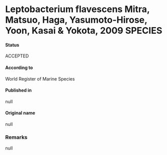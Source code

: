 # Leptobacterium flavescens Mitra, Matsuo, Haga, Yasumoto-Hirose, Yoon, Kasai & Yokota, 2009 SPECIES

#### Status
ACCEPTED

#### According to
World Register of Marine Species

#### Published in
null

#### Original name
null

### Remarks
null